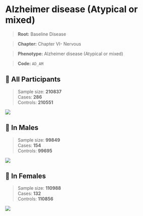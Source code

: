 # Alzheimer disease (Atypical or mixed)

> **Root:** Baseline Disease  

> **Chapter:** Chapter VI- Nervous  

> **Phenotype:** Alzheimer disease (Atypical or mixed)  

> **Code:** `AD_AM`

## 🧪 All Participants  
> Sample size: **210837**  
> Cases: **286**  
> Controls: **210551**
<img src="/Disease/Figures/ALL/Incidence/AD_AM.png"/>
<CsvTable src="/Disease_Data/ALL/Incidence/COX_AD_AM.csv" label="🔍 View full results" />

## 👨 In Males  
> Sample size: **99849**  
> Cases: **154**  
> Controls: **99695**
<img src="/Disease/Figures/Male/Incidence/AD_AM.png"/>
<CsvTable src="/Disease_Data/Male/Incidence/COX_AD_AM.csv" label="🔍 View full results" />

## 👩 In Females  
> Sample size: **110988**  
> Cases: **132**  
> Controls: **110856**
<img src="/Disease/Figures/Female/Incidence/AD_AM.png"/>
<CsvTable src="/Disease_Data/Female/Incidence/COX_AD_AM.csv" label="🔍 View full results" />
